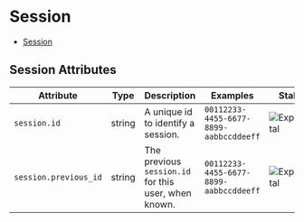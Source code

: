 <!--- Hugo front matter used to generate the website version of this page:
--->

# Session

- [Session](#session)

## Session Attributes

| Attribute             | Type   | Description                                          | Examples                               | Stability                                                        |
| --------------------- | ------ | ---------------------------------------------------- | -------------------------------------- | ---------------------------------------------------------------- |
| `session.id`          | string | A unique id to identify a session.                   | `00112233-4455-6677-8899-aabbccddeeff` | ![Experimental](https://img.shields.io/badge/-experimental-blue) |
| `session.previous_id` | string | The previous `session.id` for this user, when known. | `00112233-4455-6677-8899-aabbccddeeff` | ![Experimental](https://img.shields.io/badge/-experimental-blue) |
